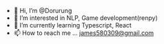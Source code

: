- 👋 Hi, I’m @Dorurung
- 👀 I’m interested in NLP, Game development(renpy)
- 🌱 I’m currently learning Typescript, React
- 📫 How to reach me ... james580309@gmail.com

<!---
Dorurung/Dorurung is a ✨ special ✨ repository because its `README.md` (this file) appears on your GitHub profile.
You can click the Preview link to take a look at your changes.
--->
